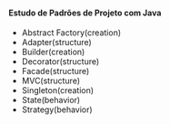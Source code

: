 <h4>Estudo de Padrões de Projeto com Java</h4>

<ul>
    <li>Abstract Factory(creation)</li>
    <li>Adapter(structure)</li>
    <li>Builder(creation)</li>
    <li>Decorator(structure)</li>
    <li>Facade(structure)</li>
    <li>MVC(structure)</li>
    <li>Singleton(creation)</li>
    <li>State(behavior)</li>
    <li>Strategy(behavior)</li>
</ul>